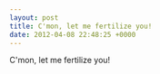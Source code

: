 ```yaml
---
layout: post
title: C'mon, let me fertilize you!
date: 2012-04-08 22:48:25 +0000
---
```


C'mon, let me fertilize you!

